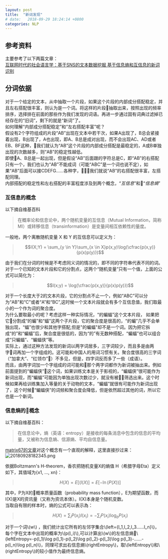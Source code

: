 ```yaml
---
layout: post
title:  "新词发现"
# date:   2018-09-29 18:24:14 +0800
categories: NLP
---
```

## 参考资料
主要参考了以下两篇文章：  
[互联网时代的社会语言学：基于SNS的文本数据挖掘
](http://www.matrix67.com/blog/archives/5044) [基于信息熵和互信息的新词识别](http://www.hankcs.com/nlp/new-word-discovery.html)

## 分词依据
对于一个给定的文本，从中抽取一个片段，如果这个片段的内部成分搭配稳定，并且左右搭配很丰富，则认为是一个词。将这样的片段抽取出来，按照出现的频率排序，选择排在前面的那些作为我们发现的词语。再进一步通过固有词典过滤掉已经存在的“旧词”，剩下的就是“新词”了。  
如何理解“内部成分搭配稳定”和“左右搭配丰富”呢？  
假设有2个字符组成的片段“AB”出现在文本中若干次，如果A出现了，B总会紧接着出现，B出现了，A也出现，即A、B总是成对出现，而不会出现AC、AD或者EB、BF这种，我们就认为“AB”这个片段的内部成分搭配是最稳定的，A或B单独出现的次数越多，则“AB”的稳定性越低。  
即使A、B总是一起出现，但是假设“AB”后面跟的字符总是C，即“AB”的右搭配只有一个，我们也认为“AB”不能成词（可能“ABC”是一个词也说不定），如果“AB”后面可以接CDEFG……各种字，我们就说“AB”的右搭配很丰富，左搭配同理。  
内部搭配的稳定性和左右搭配的丰富程度涉及到两个概念，“*互信息*”和“*信息熵*”

### 互信息的概念
以下摘自维基百科
> 在概率论和信息论中，两个随机变量的互信息（Mutual Information，简称MI）或转移信息（transinformation）是变量间相互依赖性的量度。

一般地，两个离散随机变量 X 和 Y 的互信息可以定义为：  

> $$I(X;Y) = \sum_{y \in Y}\sum_{x \in X}p(x,y)\log(\cfrac{p(x,y)}{p(x)p(y)})$$

由于我们在分词的时候是不考虑同义词的情况的，即不同的字符串代表不同的词。对于一个已知的文本片段和它的分割点，这两个“随机变量”只有一个值，上面的公式可以简化为：  
> $$I(x;y) = \log(\cfrac{p(x,y)}{p(x)p(y)})$$

对于一个长度大于2的文本片段，它的分割点不止一个，例如“ABC”可以分为“AB”和“C”或者“A”和“BC”,这时候一个文本片段就会有多个互信息值，我们取最小的一个作为词的聚合度。  
为什么要取最小的呢？考虑这样一种实际情况，“的蝙蝠”这个文本片段， 如果把它分割成“的蝙”和“蝠”这两个子片段，它的聚合度是很高的，“的蝙”几乎不会单独出现，“蝠”也很少和其他字搭配,但是"的蝙蝠"却不是一个词。因为把它拆成“的”和“蝙蝠”后，聚合度是很低的，因为“的”有无数种搭配，“蝙蝠”也可以组合成“只蝙蝠”、“蝙蝠侠”等。  
实际上，通过这种方法发现的新词以两字词居多，三字词较少，而且多是由两字词再加一个字组成的。这可能和中国人的用词习惯有关。聚合度很高的三字词（“加拿大”、“红领巾”）不多见，但是，四字词反而多了一些（成语）。  
而且，由两字词加一个字组成的词可能和那个两字词都作为新词被抽出来。例如前面提到的“蝙蝠侠”这个词，如果训练文本是关于影视的，“蝙蝠侠”很可能作为新词出现，而“蝙蝠”可能因为单独出现次数过少，就没有被筛选出来。这个时候如果再给训练集加入等量的关于动物的文本，“蝙蝠”就很有可能作为新词出现了，这个时候“蝙蝠侠”的词频和聚合度会降低，但是依然超过其他的词，所以它也是一个新词。
### 信息熵的概念
以下摘自维基百科：
> 在信息论中，熵（英语：entropy）是接收的每条消息中包含的信息的平均量，又被称为信息熵、信源熵、平均自信息量。

[matrix67的文章](http://www.matrix67.com/blog/archives/5044)对这个概念有一个直观的解释，这里直接抄过来：
![20180928182345.png](http://upload-images.jianshu.io/upload_images/3936903-a24d9358dc30fa14.png?imageMogr2/auto-orient/strip%7CimageView2/2/w/1240)

依据Boltzmann's H-theorem，香农把随机变量X的熵值 Η（希腊字母Eta）定义如下，其值域为{x1, ..., xn}：
> $$H(X)=E[(I(X)]=E[-\ln(P(X))]$$  
 
其中，P为X的概率质量函数（probability mass function），E为期望函数，而I(X)是X的资讯量（又称为资讯本体）。I(X)本身是个随机变数。  
当取自有限的样本时，熵的公式可以表示為：
> $$H(X)=\sum_iP(x_i)I(x_i)=-\sum_iP(x_i)\log_bP(x_i)$$

对于一个词\\(w\\) ，我们统计出它所有的左邻字集合\\(left={l_1,l_2,l_3……l_n}\\)，每个字在文本中出现的概率为\\(p(l_i)\\),可以计算出\\(w\\)的左信息熵\\(leftEntropy=-p(l_1)\log p(l_1)-p(l_2)\log p(l_2)-p(l_3)\log p(l_3)-……-p(l_n)\log p(l_n)\\)，同理可求出右信息熵\\(rightEntropy\\)，取\\(leftEntropy\\)和\\(rightEntropy\\)的较小值作为最终信息熵。